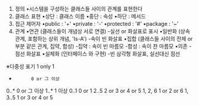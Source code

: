 1. 정의
   •시스템을 구성하는 클래스들 사이의 관계를 표현한다
2. 클래스 표현
   •상단 : 클래스 이름
   •중단 : 속성
   •하단 : 메서드
3. 접근 제어자
   •public : '+'
   •private : '-'
   •protected : '#'
   •package : '~'
4. 관계
   •연관 (클래스들이 개념상 서로 연결)
    -실선 or 화살표로 표시
   •일반화 (상속 관계, 포함하는 상위 개념, 'Is-A')
    -속이 빈 화살표
   •집합 (클래스들 사이의 전체 or 부분 같은 관계, 집약, 합성)
    -집약 : 속이 빈 마름모
    -합성 : 속이 찬 마름모
   •의존 
    -점선 화살표
   •실체화 (인터페이스 와 구현)
    -빈 삼각형 화살표, 실선대신 점선

※다중성 표기
1           only 1
*           0 or 그 이상
0..*        0 or 그 이상
1..*        1 이상
0..1        0 or 1
2..5        2 or 3 or 4 or 5
1, 2, 6     1 or 2 or 6
1, 3..5     1 or 3 or 4 or 5

